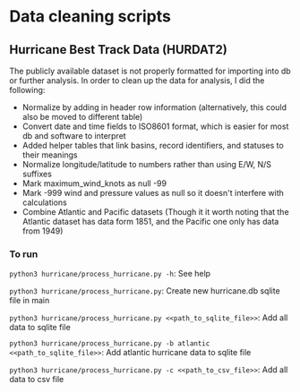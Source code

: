 # Data cleaning scripts

## Hurricane Best Track Data (HURDAT2)

The publicly available dataset is not properly formatted for importing into db or further analysis. In order to clean up the data for analysis, I did the following:

- Normalize by adding in header row information (alternatively, this could also be moved to different table)
- Convert date and time fields to ISO8601 format, which is easier for most db and software to interpret
- Added helper tables that link basins, record identifiers, and statuses to their meanings
- Normalize longitude/latitude to numbers rather than using E/W, N/S suffixes
- Mark maximum_wind_knots as null -99
- Mark -999 wind and pressure values as null so it doesn't interfere with calculations
- Combine Atlantic and Pacific datasets (Though it it worth noting that the Atlantic dataset has data form 1851, and the Pacific one only has data from 1949)

### To run

`python3 hurricane/process_hurricane.py -h`: See help

`python3 hurricane/process_hurricane.py`: Create new hurricane.db sqlite file in main

`python3 hurricane/process_hurricane.py <<path_to_sqlite_file>>`: Add all data to sqlite file

`python3 hurricane/process_hurricane.py -b atlantic <<path_to_sqlite_file>>`: Add atlantic hurricane data to sqlite file

`python3 hurricane/process_hurricane.py -c <<path_to_csv_file>>`: Add all data to csv file
